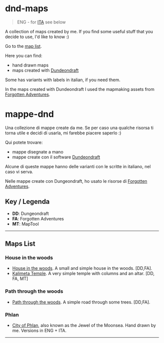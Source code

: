 # dnd-maps

> ENG - for [ITA](#mappe-dnd) see below

A collection of maps created by me. If you find some useful stuff that you decide
to use, I'd like to know :)


Go to the [map list](#maps-list).


Here you can find:

- hand drawn maps
- maps created with [Dundeondraft](https://dungeondraft.net/)

Some has variants with labels in italian, if you need them.

In the maps created with Dundeondraft I used the mapmaking assets from
[Forgotten Adventures](https://www.forgotten-adventures.net/).


# mappe-dnd

Una collezione di mappe create da me. Se per caso una qualche risorsa ti torna
utile e decidi di usarla, mi farebbe piacere saperlo :)


Qui potete trovare:

- mappe disegnate a mano
- mappe create con il software [Dundeondraft](https://dungeondraft.net/)

Alcune di queste mappe hanno delle varianti con le scritte in italiano, nel
caso vi serva.

Nelle mappe create con Dungeondraft, ho usato le risorse di
[Forgotten Adventures](https://www.forgotten-adventures.net/).


## Key / Legenda

- **DD**: Dungeondraft
- **FA**: Forgotten Adventures
- **MT**: MapTool

---

## Maps List

### House in the woods

- [House in the woods](maps/buildings/house-in-the-woods). A small and simple
  house in the woods. [DD,FA].
- [Kalimeta Temple](maps/buildings/kalimeta-temple). A very simple temple with columns and an altar. [DD, FA, MT]


### Path through the woods

- [Path through the woods](maps/random/path-through-the-woods). A simple road
  through some trees. [DD,FA].


### Phlan

- [City of Phlan](maps/city-phlan), also known as the Jewel of the Moonsea.
  Hand drawn by me. Versions in ENG + ITA.



---

